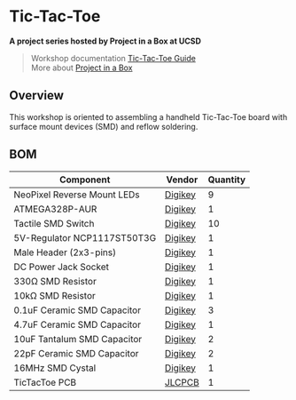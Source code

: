 # Tic-Tac-Toe

**A project series hosted by Project in a Box at UCSD**
> Workshop documentation [Tic-Tac-Toe Guide](https://docs.google.com/document/d/1u_CGRj01X6Ycehi84Y9_JdpaqWEYwmZDjyTEvfT5QpA/edit?usp=sharing)<br />
> More about [Project in a Box](https://pibucsd.org/)

## Overview
This workshop is oriented to assembling a handheld Tic-Tac-Toe board with surface mount devices (SMD) and reflow soldering.

## BOM

| Component                    | Vendor                                                                                                     | Quantity   |
| ---------------------------- | ---------------------------------------------------------------------------------------------------------- | ---------- |
| NeoPixel Reverse Mount LEDs  | [Digikey](https://www.digikey.com/en/products/detail/adafruit-industries-llc/4960/14302512)                | 9          |
| ATMEGA328P-AUR              | [Digikey](https://www.digikey.com/en/products/detail/microchip-technology/ATMEGA328P-AUR/2357086)         | 1          |
| Tactile SMD Switch           | [Digikey](https://www.digikey.com/en/products/detail/te-connectivity-alcoswitch-switches/FSMSMTR/529671)   | 10         | 
| 5V-Regulator NCP1117ST50T3G  | [Digikey](https://www.digikey.com/en/products/detail/onsemi/NCP1117ST50T3G/1967217?utm_adgroup=Integrated%20Circuits%20%28ics%29&utm_source=google&utm_medium=cpc&utm_campaign=Shopping_Supplier_onsemi&utm_term=&utm_content=Integrated%20Circuits%20%28ics%29&gclid=Cj0KCQiAlMCOBhCZARIsANLid6Y771XCwKb85bAQFjVsh4KLFg09zcmp8NNUzVosYromvapvGWj7TFYaAqMzEALw_wcB)                                         | 1          | 
| Male Header (2x3-pins)       | [Digikey](https://www.digikey.com/en/products/detail/sullins-connector-solutions/PREC003DAAN-RC/2774891)   | 1          |
| DC Power Jack Socket         | [Digikey](https://www.digikey.com/en/products/detail/cui-devices/PJ-102AH/408448)                          | 1          |
| 330Ω SMD Resistor            | [Digikey](https://www.digikey.com/en/products/detail/yageo/RC1206FR-07330RL/731769?utm_adgroup=Yageo&utm_source=google&utm_medium=cpc&utm_campaign=Smart%20Shopping_Supplier_Yageo&utm_term=&utm_content=Yageo&gclid=Cj0KCQiAlMCOBhCZARIsANLid6Z2svdxXZcCLMl1CfXB-2cxl0jIykvjQrsu_GYfRR0vX5eyD9WpRuYaAu_oEALw_wcB)                                         | 1          |
| 10kΩ SMD Resistor            | [Digikey](https://www.digikey.com/en/products/detail/bourns-inc/CR0805-FX-1002ELF/3592928)                 | 1          |
| 0.1uF Ceramic SMD Capacitor  | [Digikey](https://www.digikey.com/en/products/detail/kyocera-avx/08055F104K4T2A/1024871?s=N4IgTCBcDaICwHYAcBaAzANgIxxVlAcgCIgC6AvkA)                                                                                                | 3          |
| 4.7uF Ceramic SMD Capacitor  | [Digikey](https://www.digikey.com/en/products/detail/samsung-electro-mechanics/CL21A475KAQNNNE/3886902)    | 1          |
| 10uF Tantalum SMD Capacitor  | [Digikey](https://www.digikey.com/en/products/detail/kyocera-avx/TAJR106M006RNJ/808827?utm_adgroup=Capacitors&utm_source=google&utm_medium=cpc&utm_campaign=Shopping_Supplier_AVX%20Corporation_8081_Co-op&utm_term=&utm_content=Capacitors&gclid=Cj0KCQiAlMCOBhCZARIsANLid6bJbctGY0qeTmGLRI9MiFk71J5VgDx9M5K57QbWr1aYRBVTJ_qByIAaAsGTEALw_wcB)                                         | 2          |
| 22pF Ceramic SMD Capacitor  | [Digikey](https://www.digikey.com/en/products/detail/kemet/C0805C220J5GACTU/411388)    | 2          |
| 16MHz SMD Cystal  | [Digikey](https://www.digikey.com/en/products/detail/ecs-inc/ECS-160-12-33-AGN-TR/9648827)    | 1          |
| TicTacToe PCB  | [JLCPCB](https://jlcpcb.com/)    | 1          |